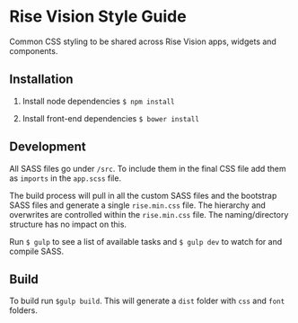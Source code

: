 # Rise Vision Style Guide

Common CSS styling to be shared across Rise Vision apps, widgets and components.

## Installation
1. Install node dependencies `$ npm install`

2. Install front-end dependencies `$ bower install`


## Development
All SASS files go under `/src`. To include them in the final CSS file add them as `imports` in the `app.scss` file.

The build process will pull in all the custom SASS files and the bootstrap SASS files and generate a single `rise.min.css` file. The hierarchy and overwrites are controlled within the `rise.min.css` file. The naming/directory structure has no impact on this.

Run `$ gulp` to see a list of available tasks and `$ gulp dev` to watch for and compile SASS.

## Build
To build run `$gulp build`. This will generate a `dist` folder with `css` and `font` folders.
